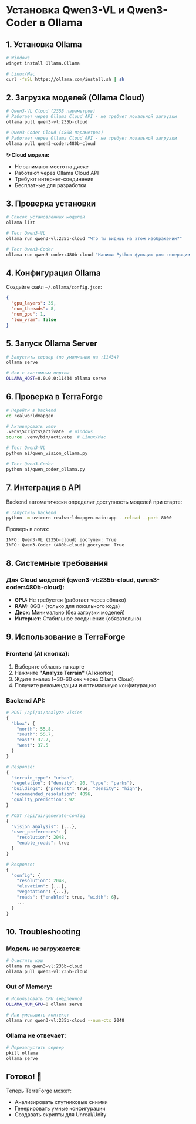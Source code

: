 # Установка Qwen3-VL и Qwen3-Coder в Ollama

## 1. Установка Ollama

```bash
# Windows
winget install Ollama.Ollama

# Linux/Mac
curl -fsSL https://ollama.com/install.sh | sh
```

## 2. Загрузка моделей (Ollama Cloud)

```bash
# Qwen3-VL Cloud (235B параметров)
# Работает через Ollama Cloud API - не требует локальной загрузки
ollama pull qwen3-vl:235b-cloud

# Qwen3-Coder Cloud (480B параметров)
# Работает через Ollama Cloud API - не требует локальной загрузки
ollama pull qwen3-coder:480b-cloud
```

**✨ Cloud модели:**
- Не занимают место на диске
- Работают через Ollama Cloud API
- Требуют интернет-соединения
- Бесплатные для разработки

## 3. Проверка установки

```bash
# Список установленных моделей
ollama list

# Тест Qwen3-VL
ollama run qwen3-vl:235b-cloud "Что ты видишь на этом изображении?"

# Тест Qwen3-Coder
ollama run qwen3-coder:480b-cloud "Напиши Python функцию для генерации terrain"
```

## 4. Конфигурация Ollama

Создайте файл `~/.ollama/config.json`:

```json
{
  "gpu_layers": 35,
  "num_threads": 8,
  "num_gpu": 1,
  "low_vram": false
}
```

## 5. Запуск Ollama Server

```bash
# Запустить сервер (по умолчанию на :11434)
ollama serve

# Или с кастомным портом
OLLAMA_HOST=0.0.0.0:11434 ollama serve
```

## 6. Проверка в TerraForge

```bash
# Перейти в backend
cd realworldmapgen

# Активировать venv
.venv\Scripts\activate  # Windows
source .venv/bin/activate  # Linux/Mac

# Тест Qwen3-VL
python ai/qwen_vision_ollama.py

# Тест Qwen3-Coder
python ai/qwen_coder_ollama.py
```

## 7. Интеграция в API

Backend автоматически определит доступность моделей при старте:

```bash
# Запустить backend
python -m uvicorn realworldmapgen.main:app --reload --port 8000
```

Проверь в логах:
```
INFO: Qwen3-VL (235b-cloud) доступен: True
INFO: Qwen3-Coder (480b-cloud) доступен: True
```

## 8. Системные требования

### Для Cloud моделей (qwen3-vl:235b-cloud, qwen3-coder:480b-cloud):
- **GPU:** Не требуется (работает через облако)
- **RAM:** 8GB+ (только для локального кода)
- **Диск:** Минимально (без загрузки моделей)
- **Интернет:** Стабильное соединение (обязательно)

## 9. Использование в TerraForge

### Frontend (AI кнопка):

1. Выберите область на карте
2. Нажмите **"Analyze Terrain"** (AI кнопка)
3. Ждите анализ (~30-60 сек через Ollama Cloud)
4. Получите рекомендации и оптимальную конфигурацию

### Backend API:

```python
# POST /api/ai/analyze-vision
{
  "bbox": {
    "north": 55.8,
    "south": 55.7,
    "east": 37.7,
    "west": 37.5
  }
}

# Response:
{
  "terrain_type": "urban",
  "vegetation": {"density": 20, "type": "parks"},
  "buildings": {"present": true, "density": "high"},
  "recommended_resolution": 4096,
  "quality_prediction": 92
}
```

```python
# POST /api/ai/generate-config
{
  "vision_analysis": {...},
  "user_preferences": {
    "resolution": 2048,
    "enable_roads": true
  }
}

# Response:
{
  "config": {
    "resolution": 2048,
    "elevation": {...},
    "vegetation": {...},
    "roads": {"enabled": true, "width": 6},
    ...
  }
}
```

## 10. Troubleshooting

### Модель не загружается:
```bash
# Очистить кэш
ollama rm qwen3-vl:235b-cloud
ollama pull qwen3-vl:235b-cloud
```

### Out of Memory:
```bash
# Использовать CPU (медленно)
OLLAMA_NUM_GPU=0 ollama serve

# Или уменьшить контекст
ollama run qwen3-vl:235b-cloud --num-ctx 2048
```

### Ollama не отвечает:
```bash
# Перезапустить сервер
pkill ollama
ollama serve
```

## Готово! 🚀

Теперь TerraForge может:
- Анализировать спутниковые снимки
- Генерировать умные конфигурации
- Создавать скрипты для Unreal/Unity
